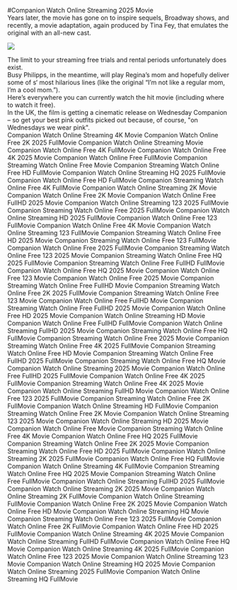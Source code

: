 #Companion Watch Online Streaming 2025 Movie  
Years later, the movie has gone on to inspire sequels, Broadway shows, and recently, a movie adaptation, again produced by Tina Fey, that emulates the original with an all-new cast.  
  
[![](https://i.imgur.com/qSNzIqt.png)](https://movie.rssnews.media/vaApSvZIC.php)  
  
The limit to your streaming free trials and rental periods unfortunately does exist.  
Busy Philipps, in the meantime, will play Regina’s mom and hopefully deliver some of s‘ most hilarious lines (like the original “I’m not like a regular mom, I’m a cool mom.”).  
Here’s everywhere you can currently watch the hit movie (including where to watch it free).  
In the UK, the film is getting a cinematic release on Wednesday Companion – so get your best pink outfits picked out because, of course, "on Wednesdays we wear pink".  
Companion Watch Online Streaming 4K Movie
Companion Watch Online Free 2K 2025 FullMovie
Companion Watch Online Streaming Movie
Companion Watch Online Free 4K FullMovie
Companion Watch Online Free 4K 2025 Movie
Companion Watch Online Free FullMovie
Companion Streaming Watch Online Free Movie
Companion Streaming Watch Online Free HD FullMovie
Companion Watch Online Streaming HQ 2025 FullMovie
Companion Watch Online Free HD FullMovie
Companion Streaming Watch Online Free 4K FullMovie
Companion Watch Online Streaming 2K Movie
Companion Watch Online Free 2K Movie
Companion Watch Online Free FullHD 2025 Movie
Companion Watch Online Streaming 123 2025 FullMovie
Companion Streaming Watch Online Free 2025 FullMovie
Companion Watch Online Streaming HD 2025 FullMovie
Companion Watch Online Free 123 FullMovie
Companion Watch Online Free 4K Movie
Companion Watch Online Streaming 123 FullMovie
Companion Streaming Watch Online Free HD 2025 Movie
Companion Streaming Watch Online Free 123 FullMovie
Companion Watch Online Free 2025 FullMovie
Companion Streaming Watch Online Free 123 2025 Movie
Companion Streaming Watch Online Free HQ 2025 FullMovie
Companion Streaming Watch Online Free FullHD FullMovie
Companion Watch Online Free HQ 2025 Movie
Companion Watch Online Free 123 Movie
Companion Watch Online Free 2025 Movie
Companion Streaming Watch Online Free FullHD Movie
Companion Streaming Watch Online Free 2K 2025 FullMovie
Companion Streaming Watch Online Free 123 Movie
Companion Watch Online Free FullHD Movie
Companion Streaming Watch Online Free FullHD 2025 Movie
Companion Watch Online Free HD 2025 Movie
Companion Watch Online Streaming HD Movie
Companion Watch Online Free FullHD FullMovie
Companion Watch Online Streaming FullHD 2025 Movie
Companion Streaming Watch Online Free HQ FullMovie
Companion Streaming Watch Online Free 2025 Movie
Companion Streaming Watch Online Free 4K 2025 FullMovie
Companion Streaming Watch Online Free HD Movie
Companion Streaming Watch Online Free FullHD 2025 FullMovie
Companion Streaming Watch Online Free HQ Movie
Companion Watch Online Streaming 2025 Movie
Companion Watch Online Free FullHD 2025 FullMovie
Companion Watch Online Free 4K 2025 FullMovie
Companion Streaming Watch Online Free 4K 2025 Movie
Companion Watch Online Streaming FullHD Movie
Companion Watch Online Free 123 2025 FullMovie
Companion Streaming Watch Online Free 2K FullMovie
Companion Watch Online Streaming HD FullMovie
Companion Streaming Watch Online Free 2K Movie
Companion Watch Online Streaming 123 2025 Movie
Companion Watch Online Streaming HD 2025 Movie
Companion Watch Online Free Movie
Companion Streaming Watch Online Free 4K Movie
Companion Watch Online Free HQ 2025 FullMovie
Companion Streaming Watch Online Free 2K 2025 Movie
Companion Streaming Watch Online Free HD 2025 FullMovie
Companion Watch Online Streaming 2K 2025 FullMovie
Companion Watch Online Free HQ FullMovie
Companion Watch Online Streaming 4K FullMovie
Companion Streaming Watch Online Free HQ 2025 Movie
Companion Streaming Watch Online Free FullMovie
Companion Watch Online Streaming FullHD 2025 FullMovie
Companion Watch Online Streaming 2K 2025 Movie
Companion Watch Online Streaming 2K FullMovie
Companion Watch Online Streaming FullMovie
Companion Watch Online Free 2K 2025 Movie
Companion Watch Online Free HD Movie
Companion Watch Online Streaming HQ Movie
Companion Streaming Watch Online Free 123 2025 FullMovie
Companion Watch Online Free 2K FullMovie
Companion Watch Online Free HD 2025 FullMovie
Companion Watch Online Streaming 4K 2025 Movie
Companion Watch Online Streaming FullHD FullMovie
Companion Watch Online Free HQ Movie
Companion Watch Online Streaming 4K 2025 FullMovie
Companion Watch Online Free 123 2025 Movie
Companion Watch Online Streaming 123 Movie
Companion Watch Online Streaming HQ 2025 Movie
Companion Watch Online Streaming 2025 FullMovie
Companion Watch Online Streaming HQ FullMovie